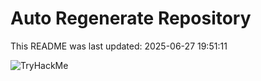 # Auto Regenerate Repository

This README was last updated: 2025-06-27 19:51:11

 ![TryHackMe](https://tryhackme.com/badge/533634)